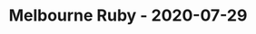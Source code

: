 ---
layout: post
title: Melbourne Ruby - 2020-07-29
datetime: '2020-07-29T18:00:00+10:00'
name: Melbourne Ruby
external_url: https://www.meetup.com/Ruby-On-Rails-Oceania-Melbourne/events/stdzqrybckbmc/
online_event: true
year_month: 2020-07
---